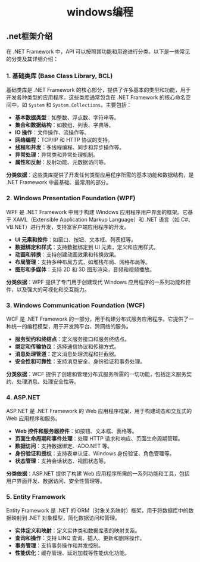 # <center> windows编程

## .net框架介绍
在 .NET Framework 中，API 可以按照其功能和用途进行分类。以下是一些常见的分类及其详细介绍：

### 1. **基础类库 (Base Class Library, BCL)**

基础类库是 .NET Framework 的核心部分，提供了许多基本的类型和功能，用于开发各种类型的应用程序。这些类库通常包含在 .NET Framework 的核心命名空间中，如 `System` 和 `System.Collections`。主要包括：

- **基本数据类型**：如整数、浮点数、字符串等。
- **集合和数据结构**：如数组、列表、字典等。
- **IO 操作**：文件操作、流操作等。
- **网络编程**：TCP/IP 和 HTTP 协议的支持。
- **线程和并发**：多线程编程、同步和异步操作等。
- **异常处理**：异常类和异常处理机制。
- **属性和反射**：反射功能、元数据访问等。

**分类依据**：这些类库提供了开发任何类型应用程序所需的基本功能和数据结构，是 .NET Framework 中最基础、最常用的部分。

### 2. **Windows Presentation Foundation (WPF)**

WPF 是 .NET Framework 中用于构建 Windows 应用程序用户界面的框架。它基于 XAML（Extensible Application Markup Language）和 .NET 语言（如 C#、VB.NET）进行开发，支持富客户端应用程序的开发。

- **UI 元素和控件**：如窗口、按钮、文本框、列表框等。
- **数据绑定和样式**：支持数据绑定到 UI 元素，定义和应用样式。
- **动画和转换**：支持创建动画效果和转换效果。
- **布局管理**：支持多种布局方式，如堆栈布局、网格布局等。
- **图形和多媒体**：支持 2D 和 3D 图形渲染，音频和视频播放。

**分类依据**：WPF 提供了专门用于创建现代 Windows 应用程序的一系列功能和控件，以及强大的可视化和交互能力。

### 3. **Windows Communication Foundation (WCF)**

WCF 是 .NET Framework 的一部分，用于构建分布式服务应用程序。它提供了一种统一的编程模型，用于开发跨平台、跨网络的服务。

- **服务契约和终结点**：定义服务接口和服务终结点。
- **绑定和传输协议**：选择通信协议和传输方式。
- **消息处理管道**：定义消息处理流程和拦截器。
- **安全性和可靠性**：支持消息安全、身份验证和事务处理。

**分类依据**：WCF 提供了创建和管理分布式服务所需的一切功能，包括定义服务契约、处理消息、处理安全性等。

### 4. **ASP.NET**

ASP.NET 是 .NET Framework 的 Web 应用程序框架，用于构建动态和交互式的 Web 应用程序和服务。

- **Web 控件和服务器控件**：如按钮、文本框、表格等。
- **页面生命周期和事件处理**：处理 HTTP 请求和响应、页面生命周期管理。
- **数据访问**：支持数据绑定、ADO.NET 等。
- **身份验证和授权**：支持表单认证、Windows 身份验证、角色管理等。
- **状态管理**：支持会话状态、视图状态等。

**分类依据**：ASP.NET 提供了构建 Web 应用程序所需的一系列功能和工具，包括用户界面开发、数据访问、安全性管理等。

### 5. **Entity Framework**

Entity Framework 是 .NET 的 ORM（对象关系映射）框架，用于将数据库中的数据映射到 .NET 对象模型，简化数据访问和管理。

- **实体定义和映射**：定义实体类和数据库表的映射关系。
- **查询和操作**：支持 LINQ 查询、插入、更新和删除操作。
- **事务管理**：支持事务操作和并发控制。
- **性能优化**：缓存管理、延迟加载等性能优化功能。
 

 